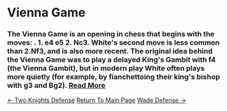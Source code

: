 # Vienna Game

### The Vienna Game is an opening in chess that begins with the moves: . 1. e4 e5 2. Nc3. White's second move is less common than 2.Nf3, and is also more recent. The original idea behind the Vienna Game was to play a delayed King's Gambit with f4 (the Vienna Gambit), but in modern play White often plays more quietly (for example, by fianchettoing their king's bishop with g3 and Bg2).  [Read More](https://en.wikipedia.org/wiki/Vienna_Game)

[<- Two Knights Defense](TwoKnightsDefense.md)   [Return To Main Page](index.md)   [Wade Defense ->](WadeDefense.md)